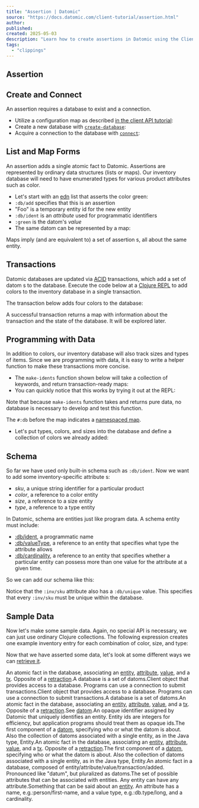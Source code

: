 ```yaml
---
title: "Assertion | Datomic"
source: "https://docs.datomic.com/client-tutorial/assertion.html"
author:
published:
created: 2025-05-03
description: "Learn how to create assertions in Datomic using the Client API. Follow this tutorial for step-by-step guidance on adding facts to your database."
tags:
  - "clippings"
---
```

## Assertion

## Create and Connect

An assertion requires a database to exist and a connection.

- Utilize a configuration map as described [in the client API tutorial](https://docs.datomic.com/client-tutorial/client.html#create-client):
- Create a new database with [`create-database`](https://docs.datomic.com/client-api/datomic.client.api.html#var-create-database):
- Acquire a connection to the database with [`connect`](https://docs.datomic.com/client-api/datomic.client.api.html#var-connect):

## List and Map Forms

An assertion adds a single atomic fact to Datomic. Assertions are represented by ordinary data structures (lists or maps). Our inventory database will need to have enumerated types for various product attributes such as color.

- Let's start with an [edn](https://github.com/edn-format/edn) list that asserts the color green:
- `:db/add` specifies that this is an assertion
- "Foo" is a temporary entity id for the new entity
- `:db/ident` is an *attribute* used for programmatic identifiers
- `:green` is the datom's *value*
- The same datom can be represented by a map:

Maps imply (and are equivalent to) a set of assertion s, all about the same entity.

## Transactions

Datomic databases are updated via [ACID](https://docs.datomic.com/transactions/acid.html) transactions, which add a set of datom s to the database. Execute the code below at a [Clojure REPL](https://clojure.org/guides/repl/introduction) to add colors to the inventory database in a single transaction.

The transaction below adds four colors to the database:

A successful transaction returns a map with information about the transaction and the state of the database. It will be explored later.

## Programming with Data

In addition to colors, our inventory database will also track sizes and types of items. Since we are programming with data, it is easy to write a helper function to make these transactions more concise.

- The `make-idents` function shown below will take a collection of keywords, and return transaction-ready maps:
- You can quickly notice that this works by trying it out at the REPL:

Note that because `make-idents` function takes and returns pure data, no database is necessary to develop and test this function.

The `#:db` before the map indicates a [namespaced map](https://clojure.org/guides/weird_characters#_and_namespace_map_syntax).

- Let's put types, colors, and sizes into the database and define a collection of colors we already added:

## Schema

So far we have used only built-in schema such as `:db/ident`. Now we want to add some inventory-specific attribute s:

- *sku*, a unique string identifier for a particular product
- *color*, a reference to a color entity
- *size*, a reference to a size entity
- *type*, a reference to a type entity

In Datomic, schema are entities just like program data. A schema entity must include:

- [:db/ident](https://docs.datomic.com/schema/schema-reference.html#db-ident), a programmatic name
- [:db/valueType](https://docs.datomic.com/schema/schema-reference.html#db-valuetype), a reference to an entity that specifies what type the attribute allows
- [:db/cardinality](https://docs.datomic.com/schema/schema-reference.html#db-cardinality), a reference to an entity that specifies whether a particular entity can possess more than one value for the attribute at a given time.

So we can add our schema like this:

Notice that the `:inv/sku` attribute also has a `:db/unique` value. This specifies that every `:inv/sku` must be unique within the database.

## Sample Data

Now let's make some sample data. Again, no special API is necessary, we can just use ordinary Clojure collections. The following expression creates one example inventory entry for each combination of color, size, and type:

Now that we have asserted some data, let's look at some different ways we can [retrieve it](https://docs.datomic.com/client-tutorial/read.html).

An atomic fact in the database, associating an [entity](https://docs.datomic.com/glossary.html#entity), [attribute](https://docs.datomic.com/glossary.html#attribute), [value](https://docs.datomic.com/glossary.html#value), and a [tx](https://docs.datomic.com/glossary.html#tx). Opposite of a [retraction](https://docs.datomic.com/glossary.html#retraction).A database is a set of datoms.Client object that provides access to a database. Programs can use a connection to submit transactions.Client object that provides access to a database. Programs can use a connection to submit transactions.A database is a set of datoms.An atomic fact in the database, associating an [entity](https://docs.datomic.com/glossary.html#entity), [attribute](https://docs.datomic.com/glossary.html#attribute), [value](https://docs.datomic.com/glossary.html#value), and a [tx](https://docs.datomic.com/glossary.html#tx). Opposite of a [retraction](https://docs.datomic.com/glossary.html#retraction).See [datom](https://docs.datomic.com/glossary.html#datom).An opaque identifier assigned by Datomic that uniquely identifies an entity. Entity ids are integers for efficiency, but application programs should treat them as opaque ids.The first component of a [datom](https://docs.datomic.com/glossary.html#datom), specifying who or what the datom is about. Also the collection of datoms associated with a single entity, as in the Java type, Entity.An atomic fact in the database, associating an [entity](https://docs.datomic.com/glossary.html#entity), [attribute](https://docs.datomic.com/glossary.html#attribute), [value](https://docs.datomic.com/glossary.html#value), and a [tx](https://docs.datomic.com/glossary.html#tx). Opposite of a [retraction](https://docs.datomic.com/glossary.html#retraction).The first component of a [datom](https://docs.datomic.com/glossary.html#datom), specifying who or what the datom is about. Also the collection of datoms associated with a single entity, as in the Java type, Entity.An atomic fact in a database, composed of entity/attribute/value/transaction/added. Pronounced like "datum", but pluralized as datoms.The set of possible attributes that can be associated with entities. Any entity can have any attribute.Something that can be said about an [entity](https://docs.datomic.com/glossary.html#entity). An attribute has a name, e.g.:person/first-name, and a value type, e.g.:db.type/long, and a cardinality.